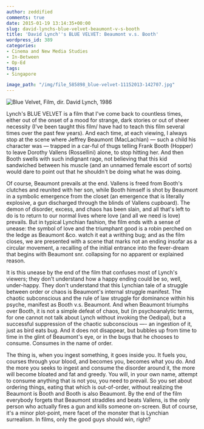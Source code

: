 ```yaml
---
author: zeddified
comments: true
date: 2015-01-19 13:14:35+00:00
slug: david-lynchs-blue-velvet-beaumont-v-s-booth
title: 'David Lynch''s BLUE VELVET: Beaumont v.s. Booth'
wordpress_id: 389
categories:
- Cinema and New Media Studies
- In-Between
- Op-Ed
tags:
- Singapore

image_path: "/img/file_585898_blue-velvet-11152013-142707.jpg"
---
```


![_Blue Velvet_, Film, dir. David Lynch, 1986](/img/file_585898_blue-velvet-11152013-142707.jpg)

Lynch's BLUE VELVET is a film that I've come back to countless times, either out of the onset of a mood for strange, dark stories or out of sheer necessity (I've been taught this film/ have had to teach this film several times over the past few years). And each time, at each viewing, I always stop at the scene where Jeffrey Beaumont (MacLachlan) — such a child his character was — trapped in a car-ful of thugs telling Frank Booth (Hopper) to leave Dorothy Vallens (Rossellini) alone, to stop hitting her. And then Booth swells with such indignant rage, not believing that this kid sandwiched between his muscle (and an unnamed female escort of sorts) would dare to point out that he shouldn't be doing what he was doing.

Of course, Beaumont prevails at the end. Vallens is freed from Booth's clutches and reunited with her son, while Booth himself is shot by Beaumont in a symbolic emergence from the closet (an emergence that is literally explosive, a gun discharged through the blinds of Vallens cupboard). The demon of disorder, excess, and chaos has been slain, and all that's left to do is to return to our normal lives where love (and all we need is love) prevails. But in typical Lynchian fashion, the film ends with a sense of unease: the symbol of love and the triumphant good is a robin perched on the ledge as Beaumont &co. watch it eat a writhing bug; and as the film closes, we are presented with a scene that marks not an ending insofar as a circular movement, a recalling of the initial entrance into the fever-dream that begins with Beaumont snr. collapsing for no apparent or explained reason.

It is this unease by the end of the film that confuses most of Lynch's viewers; they don't understand how a happy ending could be so, well, under-happy. They don't understand that this Lynchian tale of a struggle between order or chaos is Beaumont's internal struggle manifest. The chaotic subconscious and the rule of law struggle for dominance within his psyche, manifest as Booth v.s. Beaumont. And when Beaumont triumphs over Booth, it is not a simple defeat of chaos, but (in psychoanalytic terms, for one cannot not talk about Lynch without invoking the Oedipal), but a successful suppression of the chaotic subconscious —- an ingestion of it, just as bird eats bug. And it does not disappear, but bubbles up from time to time in the glint of Beaumont's eye, or in the bugs that he chooses to consume. Consumes in the name of order.

The thing is, when you ingest something, it goes inside you. It fuels you, courses through your blood, and becomes you, becomes what you do. And the more you seeks to ingest and consume the disorder around it, the more will become bloated and fat and greedy. You will, in your own name, attempt to consume anything that is not you, you need to prevail. So you set about ordering things, eating that which is out-of-order, without realizing the Beaumont is Booth and Booth is also Beaumont. By the end of the film everybody forgets that Beaumont straddles and beats Vallens, is the only person who actually fires a gun and kills someone on-screen. But of course, it's a minor plot-point, mere facet of the monster that is Lynchian surrealism. In films, only the good guys should win, right?
